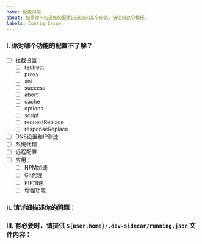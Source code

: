 ```yaml
---
name: 配置问题
about: 如果你不知道如何配置DS来访问某个网站，请使用这个模板。
labels: Config Issue
---
```


### Ⅰ. 你对哪个功能的配置不了解？

<!-- 请选择一个或多个选项，将前面的 `[ ]` 修改为 `[x]` 即可。 -->

- [ ] 拦截设置：
  - [ ] redirect
  - [ ] proxy
  - [ ] sni
  - [ ] success
  - [ ] abort
  - [ ] cache
  - [ ] options
  - [ ] script
  - [ ] requestReplace
  - [ ] responseReplace
- [ ] DNS设置和IP测速
- [ ] 系统代理
- [ ] 远程配置
- [ ] 应用：
  - [ ] NPM加速
  - [ ] Git代理
  - [ ] PIP加速
  - [ ] 增强功能

### Ⅱ. 请详细描述你的问题：

### Ⅲ. 有必要时，请提供 `${user.home}/.dev-sidecar/running.json` 文件内容：

<!-- 请将 'running.json' 文件的内容粘贴在这里，方便我们排查问题是否由配置错误导致。 -->

```json

```

